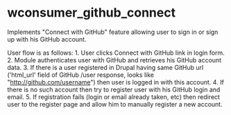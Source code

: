 wconsumer_github_connect
========================

Implements "Connect with GitHub" feature allowing user to sign in or sign up with his GitHub account. 

User flow is as follows:
    1. User clicks Connect with GitHub link in login form.
    2. Module authenticates user with GitHub and retrieves his GitHub account data.
    3. If there is a user registered in Drupal having same GitHub url ('html_url' field of GitHub /user response, looks like "http://github.com/username") then user is logged in with this account.
    4. If there is no such account then try to register user with his GitHub login and email.
    5. If registration fails (login or email already taken, etc) then redirect user to the register page and allow him to manually register a new account.
